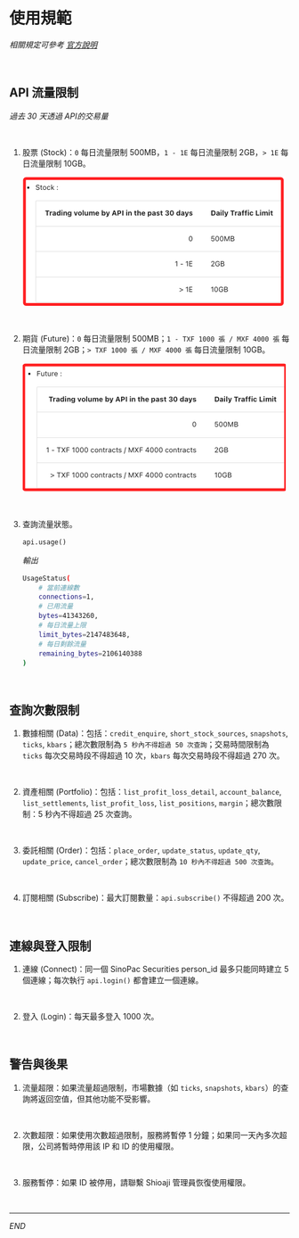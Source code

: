 # 使用規範 

_相關規定可參考 [官方說明](https://sinotrade.github.io/tutor/limit/)_

<br>

## API 流量限制

_過去 30 天透過 API的交易量_

<br>

1. 股票 (Stock)：`0` 每日流量限制 500MB，`1 - 1E` 每日流量限制 2GB，`> 1E` 每日流量限制 10GB。

    ![](images/img_119.png)

<br>

2. 期貨 (Future)：`0` 每日流量限制 500MB；`1 - TXF 1000 張 / MXF 4000 張` 每日流量限制 2GB；`> TXF 1000 張 / MXF 4000 張` 每日流量限制 10GB。

    ![](images/img_120.png)

<br>

3. 查詢流量狀態。

    ```python
    api.usage()
    ```

    _輸出_

    ```bash
    UsageStatus(
        # 當前連線數
        connections=1, 
        # 已用流量
        bytes=41343260, 
        # 每日流量上限
        limit_bytes=2147483648, 
        # 每日剩餘流量
        remaining_bytes=2106140388
    )
    ```

<br>

## 查詢次數限制

1. 數據相關 (Data)：包括：`credit_enquire`, `short_stock_sources`, `snapshots`, `ticks`, `kbars`；總次數限制為 `5 秒內不得超過 50 次查詢`；交易時間限制為 `ticks` 每次交易時段不得超過 10 次，`kbars` 每次交易時段不得超過 270 次。

<br>

2. 資產相關 (Portfolio)：包括：`list_profit_loss_detail`, `account_balance`, `list_settlements`, `list_profit_loss`, `list_positions`, `margin`；總次數限制：5 秒內不得超過 25 次查詢。

<br>

3. 委託相關 (Order)：包括：`place_order`, `update_status`, `update_qty`, `update_price`, `cancel_order`；總次數限制為 `10 秒內不得超過 500 次查詢`。

<br>

4. 訂閱相關 (Subscribe)：最大訂閱數量：`api.subscribe()` 不得超過 200 次。

<br>

## 連線與登入限制

1. 連線 (Connect)：同一個 SinoPac Securities person_id 最多只能同時建立 5 個連線；每次執行 `api.login()` 都會建立一個連線。

<br>

2. 登入 (Login)：每天最多登入 1000 次。

<br>

## 警告與後果

1. 流量超限：如果流量超過限制，市場數據（如 `ticks`, `snapshots`, `kbars`）的查詢將返回空值，但其他功能不受影響。

<br>

2. 次數超限：如果使用次數超過限制，服務將暫停 1 分鐘；如果同一天內多次超限，公司將暫時停用該 IP 和 ID 的使用權限。

<br>

3. 服務暫停：如果 ID 被停用，請聯繫 Shioaji 管理員恢復使用權限。

<br>

___

_END_
